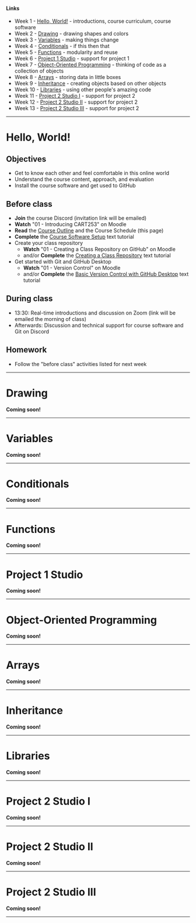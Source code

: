 #### Links

- Week 1 - [Hello, World!](#hello-world) - introductions, course curriculum, course software
- Week 2 - [Drawing](#drawing) - drawing shapes and colors
- Week 3 - [Variables](#variables) - making things change
- Week 4 - [Conditionals](#conditionals) - if this then that
- Week 5 - [Functions](#functions) - modularity and reuse
- Week 6 - [Project 1 Studio](#project-1-studio) - support for project 1
- Week 7 - [Object-Oriented Programming](#object-oriented-programming) - thinking of code as a collection of objects
- Week 8 - [Arrays](#arrays) - storing data in little boxes
- Week 9 - [Inheritance](#inheritance) - creating objects based on other objects
- Week 10 - [Libraries](#libraries) - using other people's amazing code
- Week 11 - [Project 2 Studio I](#project-2-studio-i) - support for project 2
- Week 12 - [Project 2 Studio II](#project-2-studio-ii) - support for project 2
- Week 13 - [Project 2 Studio III](#project-2-studio-iii) - support for project 2

---

# Hello, World!

## Objectives
- Get to know each other and feel comfortable in this online world
- Understand the course content, approach, and evaluation
- Install the course software and get used to GitHub

## Before class
- __Join__ the course Discord (invitation link will be emailed)
- __Watch__ "01 - Introducing CART253" on Moodle
- __Read__ the [Course Outline](./course-outline.md) and the Course Schedule (this page)
- __Complete__ the [Course Software Setup](../tutorials/software.md) text tutorial
- Create your class repository
  - __Watch__ "01 - Creating a Class Repository on GitHub" on Moodle
  - and/or __Complete__ the [Creating a Class Repository](../tutorials/github-repository.md) text tutorial
- Get started with Git and GitHub Desktop
  - __Watch__ "01 - Version Control" on Moodle
  - and/or __Complete__ the [Basic Version Control with GitHub Desktop](../tutorials/basic-github-desktop.md) text tutorial

## During class
- 13:30: Real-time introductions and discussion on Zoom (link will be emailed the morning of class)
- Afterwards: Discussion and technical support for course software and Git on Discord

## Homework
- Follow the "before class" activities listed for next week

---

# Drawing

__Coming soon!__

---

# Variables

__Coming soon!__

---

# Conditionals

__Coming soon!__

---

# Functions

__Coming soon!__

---

# Project 1 Studio

__Coming soon!__

---

# Object-Oriented Programming

__Coming soon!__

---

# Arrays

__Coming soon!__

---

# Inheritance

__Coming soon!__

---

# Libraries

__Coming soon!__

---

# Project 2 Studio I

__Coming soon!__

---

# Project 2 Studio II

__Coming soon!__

---

# Project 2 Studio III

__Coming soon!__

---
